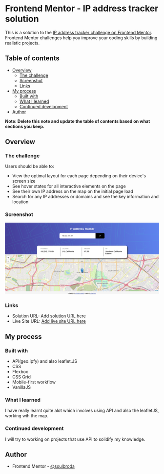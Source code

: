# Frontend Mentor - IP address tracker solution

This is a solution to the [IP address tracker challenge on Frontend Mentor](https://www.frontendmentor.io/challenges/ip-address-tracker-I8-0yYAH0). Frontend Mentor challenges help you improve your coding skills by building realistic projects. 

## Table of contents

- [Overview](#overview)
  - [The challenge](#the-challenge)
  - [Screenshot](#screenshot)
  - [Links](#links)
- [My process](#my-process)
  - [Built with](#built-with)
  - [What I learned](#what-i-learned)
  - [Continued development](#continued-development)
- [Author](#author)


**Note: Delete this note and update the table of contents based on what sections you keep.**

## Overview

### The challenge

Users should be able to:

- View the optimal layout for each page depending on their device's screen size
- See hover states for all interactive elements on the page
- See their own IP address on the map on the initial page load
- Search for any IP addresses or domains and see the key information and location

### Screenshot

![](./images/Screenshot%202023-09-21%20at%2012-31-17%20Frontend%20Mentor%20IP%20Address%20Tracker.png)


### Links

- Solution URL: [Add solution URL here](https://github.com/SOULBRODA023/SoulIpTracker.git)
- Live Site URL: [Add live site URL here](https://soul-ip-tracker.vercel.app/)

## My process

### Built with

- API(geo.ipfy) and also leaflet.JS
- CSS
- Flexbox
- CSS Grid
- Mobile-first workflow
- VanillaJS

### What I learned
I have really learnt quite alot which involves using  API and also the leafletJS, working wih the map.

### Continued development

I will try to  working on projects that use API to solidify my knowledge.


## Author
- Frontend Mentor - [@soulbroda](https://www.frontendmentor.io/profile/SOULBRODA023)


